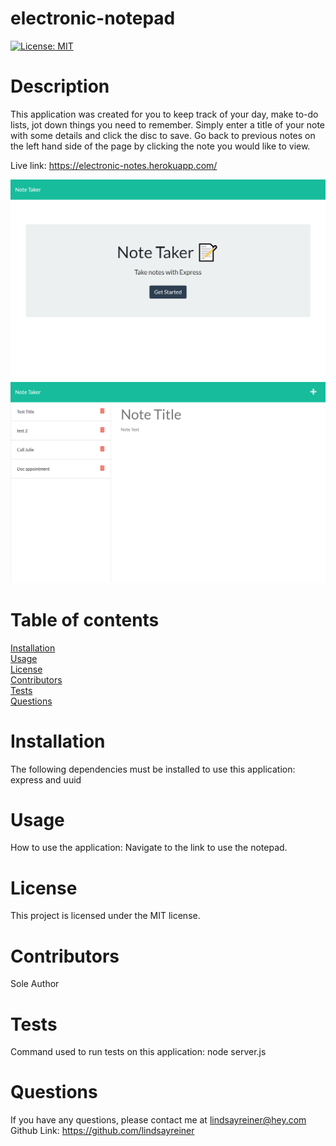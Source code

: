 # electronic-notepad

[![License: MIT](https://img.shields.io/badge/License-MIT-yellow.svg)](https://opensource.org/licenses/MIT)

# Description

This application was created for you to keep track of your day, make to-do lists, jot down things you need to remember. Simply enter a title of your note with some details and click the disc to save. Go back to previous notes on the left hand side of the page by clicking the note you would like to view.

Live link: https://electronic-notes.herokuapp.com/

<img src="public/assets/images/final-notetaker-landing.png" alt="website-screenshot">
<img src="public/assets/images/final-notetaker.png" alt="website-screenshot">

# Table of contents

[Installation](#installation)  
[Usage](#usage)  
[License](#license)  
[Contributors](#contributors)  
[Tests](#tests)  
[Questions](#questions)

# Installation

The following dependencies must be installed to use this application: express and uuid

# Usage

How to use the application: Navigate to the link to use the notepad.

# License

This project is licensed under the MIT license.

# Contributors

Sole Author

# Tests

Command used to run tests on this application: node server.js

# Questions

If you have any questions, please contact me at lindsayreiner@hey.com
Github Link: https://github.com/lindsayreiner
